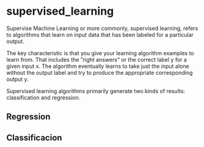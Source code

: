 # supervised_learning


Supervise Machine Learning or more commonly, supervised learning, refers to algorithms that learn on input data that has been labeled for a particular output.

The key characteristic is that you give your learning algorithm examples to learn from. That includes the "right answers" or the correct label y for a given input x. The algorithm eventually learns to take just the input alone without the output label and try to produce the appropriate corresponding output y.

Supervised learning algorithms primarily generate two kinds of results: classification and regression.

## Regression 


## Classificacion
